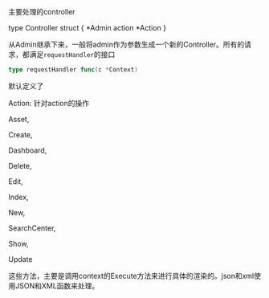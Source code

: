 主要处理的controller

type Controller struct {
    *Admin
    action *Action
}

从Admin继承下来，一般将admin作为参数生成一个新的Controller。所有的请求，都满足`requestHandler`的接口

```go
type requestHandler func(c *Context)
```

默认定义了

Action:
    针对action的操作

Asset, 

Create, 

Dashboard, 

Delete, 

Edit, 

Index, 

New, 

SearchCenter, 

Show, 

Update

这些方法，主要是调用context的Execute方法来进行具体的渲染的。json和xml使用JSON和XML函数来处理。









